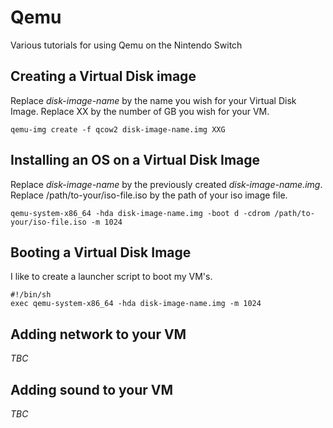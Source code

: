 # Qemu

Various tutorials for using Qemu on the Nintendo Switch

## Creating a Virtual Disk image

Replace *disk-image-name* by the name you wish for your Virtual Disk Image.
Replace XX by the number of GB you wish for your VM.

```
qemu-img create -f qcow2 disk-image-name.img XXG
```

## Installing an OS on a Virtual Disk Image

Replace *disk-image-name* by the previously created *disk-image-name.img*.
Replace /path/to-your/iso-file.iso by the path of your iso image file.

```
qemu-system-x86_64 -hda disk-image-name.img -boot d -cdrom /path/to-your/iso-file.iso -m 1024
```

## Booting a Virtual Disk Image

I like to create a launcher script to boot my VM's.

```
#!/bin/sh
exec qemu-system-x86_64 -hda disk-image-name.img -m 1024
```

## Adding network to your VM

*TBC*

## Adding sound to your VM

*TBC*
